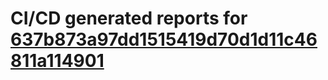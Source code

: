 # CI/CD generated reports for [637b873a97dd1515419d70d1d11c46811a114901](https://github.com/hydephp/develop/commit/637b873a97dd1515419d70d1d11c46811a114901)
